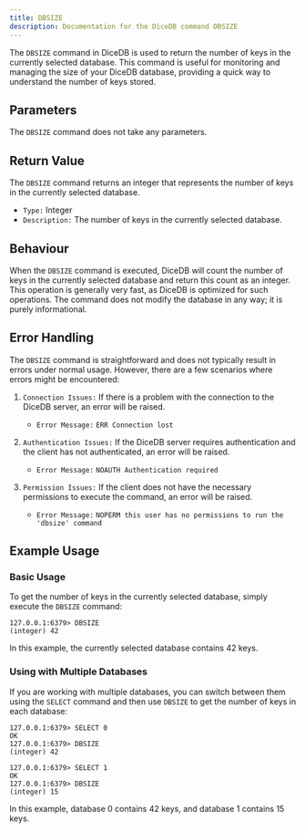 ```yaml
---
title: DBSIZE
description: Documentation for the DiceDB command DBSIZE
---
```


The `DBSIZE` command in DiceDB is used to return the number of keys in the currently selected database. This command is useful for monitoring and managing the size of your DiceDB database, providing a quick way to understand the number of keys stored.

## Parameters

The `DBSIZE` command does not take any parameters.

## Return Value

The `DBSIZE` command returns an integer that represents the number of keys in the currently selected database.

- `Type:` Integer
- `Description:` The number of keys in the currently selected database.

## Behaviour

When the `DBSIZE` command is executed, DiceDB will count the number of keys in the currently selected database and return this count as an integer. This operation is generally very fast, as DiceDB is optimized for such operations. The command does not modify the database in any way; it is purely informational.

## Error Handling

The `DBSIZE` command is straightforward and does not typically result in errors under normal usage. However, there are a few scenarios where errors might be encountered:

1. `Connection Issues:` If there is a problem with the connection to the DiceDB server, an error will be raised.

   - `Error Message:` `ERR Connection lost`

1. `Authentication Issues:` If the DiceDB server requires authentication and the client has not authenticated, an error will be raised.

   - `Error Message:` `NOAUTH Authentication required`

1. `Permission Issues:` If the client does not have the necessary permissions to execute the command, an error will be raised.

   - `Error Message:` `NOPERM this user has no permissions to run the 'dbsize' command`

## Example Usage

### Basic Usage

To get the number of keys in the currently selected database, simply execute the `DBSIZE` command:

```shell
127.0.0.1:6379> DBSIZE
(integer) 42
```

In this example, the currently selected database contains 42 keys.

### Using with Multiple Databases

If you are working with multiple databases, you can switch between them using the `SELECT` command and then use `DBSIZE` to get the number of keys in each database:

```shell
127.0.0.1:6379> SELECT 0
OK
127.0.0.1:6379> DBSIZE
(integer) 42

127.0.0.1:6379> SELECT 1
OK
127.0.0.1:6379> DBSIZE
(integer) 15
```

In this example, database 0 contains 42 keys, and database 1 contains 15 keys.
